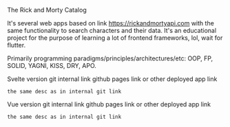 The Rick and Morty Catalog

It's several web apps based on link https://rickandmortyapi.com with the same functionality to search characters and their data. It's an educational project for the purpose of learning a lot of frontend frameworks, lol, wait for flutter.

Primarily programming paradigms/principles/architectures/etc: OOP, FP, SOLID, YAGNI, KISS, DRY, APO.

Svelte version
    git internal link
    github pages link or other deployed app link

    the same desc as in internal git link



Vue version
    git internal link
    github pages link or other deployed app link

    the same desc as in internal git link



